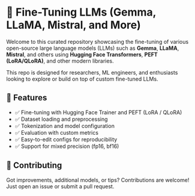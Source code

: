 # 🧠 Fine-Tuning LLMs (Gemma, LLaMA, Mistral, and More)

Welcome to this curated repository showcasing the fine-tuning of various open-source large language models (LLMs) such as **Gemma**, **LLaMA**, **Mistral**, and others using **Hugging Face Transformers**, **PEFT (LoRA/QLoRA)**, and other modern libraries.

This repo is designed for researchers, ML engineers, and enthusiasts looking to explore or build on top of custom fine-tuned LLMs.
 
 
## 🔧 Features

* ✅ Fine-tuning with Hugging Face Trainer and PEFT (LoRA / QLoRA)
* ✅ Dataset loading and preprocessing
* ✅ Tokenization and model configuration
* ✅ Evaluation with custom metrics
* ✅ Easy-to-edit configs for reproducibility
* ✅ Support for mixed precision (fp16, bf16)


## 🧠 Contributing

Got improvements, additional models, or tips? Contributions are welcome! Just open an issue or submit a pull request.

